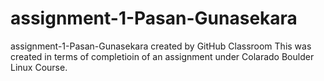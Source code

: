 # assignment-1-Pasan-Gunasekara
assignment-1-Pasan-Gunasekara created by GitHub Classroom
This was created in terms of completioin of an assignment under Colarado Boulder Linux Course.
